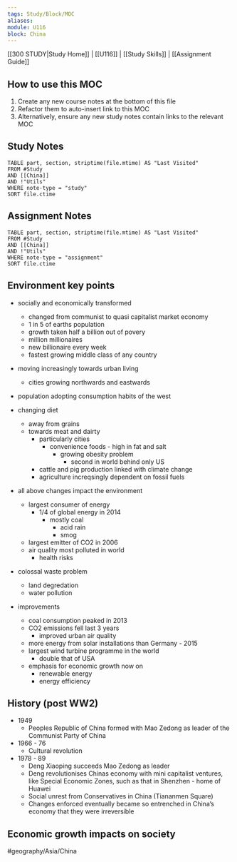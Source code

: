 ```yaml
---
tags: Study/Block/MOC
aliases: 
module: U116
block: China
---
```


[[300 STUDY|Study Home]] | [[U116]] | [[Study Skills]] | [[Assignment Guide]]

## How to use this MOC
1. Create any new course notes at the bottom of this file
2. Refactor them to auto-insert link to this MOC
3. Alternatively, ensure any new study notes contain links to the relevant MOC

## Study Notes

```dataview
TABLE part, section, striptime(file.mtime) AS "Last Visited"
FROM #Study 
AND [[China]]
AND !"Utils"
WHERE note-type = "study"
SORT file.ctime
```

## Assignment Notes

```dataview
TABLE part, section, striptime(file.mtime) AS "Last Visited"
FROM #Study 
AND [[China]]
AND !"Utils"
WHERE note-type = "assignment"
SORT file.ctime
```


## Environment key points
- socially and economically transformed
	- changed from communist to quasi capitalist market economy
	- 1 in 5 of earths population
	- growth taken half a billion out of povery
	- million millionaires
	- new billionaire every week
	- fastest growing middle class of any country
- moving increasingly towards urban living
	- cities growing northwards and eastwards
- population adopting consumption habits of the west
- changing diet
	- away from grains
	- towards meat and dairty
		- particularly cities
			- convenience foods - high in fat and salt
				- growing obesity problem
					- second in world behind only US
		- cattle and pig production linked with climate change
		- agriculture increqsingly dependent on fossil fuels
- all above changes impact the environment
	- largest consumer of energy
		- 1/4 of global energy in 2014
			- mostly coal
				- acid rain
				- smog
	- largest emitter of CO2 in 2006
	- air quality most polluted in world
		- health risks
- colossal waste problem
	- land degredation
	- water pollution


- improvements
	- coal consumption peaked in 2013
	- CO2 emissions fell last 3 years
		- improved urban air quality
	- more energy from solar installations than Germany - 2015
	- largest wind turbine programme in the world
		- double that of USA
	- emphasis for economic growth now on
		- renewable energy
		- energy efficiency

## History (post WW2)
- 1949 
	- Peoples Republic of China formed with Mao Zedong as leader of the Communist Party of China
- 1966 - 76
	- Cultural revolution
- 1978 - 89
	- Deng Xiaoping succeeds Mao Zedong as leader
	- Deng revolutionises Chinas economy with mini capitalist ventures, like Special Economic Zones, such as that in Shenzhen - home of Huawei
	- Social unrest from Conservatives in China (Tiananmen Square)
	- Changes enforced eventually became so entrenched in China’s economy that they were irreversible 

## Economic growth impacts on society
 


#geography/Asia/China